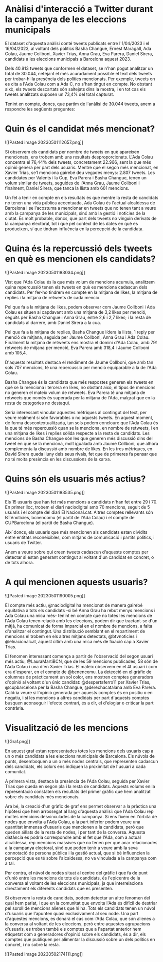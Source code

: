 
# Anàlisi d'interacció a Twitter durant la campanya de les eleccions municipals 

El dataset d'aquesta anàlisi conté tweets publicats entre l'1/04/2023 i el 16/04/2023, al voltant dels polítics Basha Changue, Ernest Maragall, Ada Colau, Jaume Collboni, Xavier Trias, Anna Grau, Eva Parera, Daniel Sirera, candidats a les eleccions municipals a Barcelona aquest 2023. 

Dels 40.913 tweets que conformen el dataset, se n'han pogut analitzar un total de 30.044, netejant el més acuradament possible el text dels tweets per trobar-hi la presència dels polítics mencionats. Per exemple, tweets on es cita a l'Ada Colau com a Ada C, no s'han tingut en compte. No obstant això, els tweets descartats són saltejats dins la mostra, i en tot cas els tweets analitzats suposen un 73,4% del total capturat. 

Tenint en compte, doncs, que partim de l'anàlisi de 30.044 tweets, anem a respondre les següents preguntes:

# Quin és el candidat més mencionat?

![[Pasted image 20230501112657.png]]

Si observem els candidats per nombre de tweets en què apareixen mencionats, ens trobem amb uns resultats desproporcionats. L'Ada Colau concentra el 76,44% dels tweets, concretament 22.966, sent la que més opinió genera per part dels usuaris. Mentre que el segon més mencionat, en Xavier Trias, se'l menciona gairebé deu vegades menys: 2.807 tweets. Les candidates per Valents i la Cup, Eva Parera i Basha Changue, tenen un volum similar de tweets, seguides de l'Anna Grau, Jaume Collboni i finalment, Daniel Sirera, que tanca la llista amb 601 mencions. 

Un fet a tenir en compte en els resultats és que mentre la resta de candidats no tenen una vida pública accentuada, Ada Colau és l'actual alcaldessa de Barcelona i se l'acostuma a mencionar en tweets que no tenen tant a veure amb la campanya de les municipals, sinó amb la gestió i notícies de la ciutat. És molt probable, doncs, que part dels tweets no vinguin derivats de la campanya electoral, tot i que pel context de les dates en què es produeixen, sí que tindran influència en la percepció de la candidata.

# Quina és la repercussió dels tweets en què es mencionen els candidats?

![[Pasted image 20230501183034.png]]

Vist que l'Ada Colau és la que més volum de mencions acumula, analitzem quina repercussió tenen els tweets en què es menciona cadascun dels candidats. Per fer-ho tindrem en compte en la mitjana de likes, la mitjana de replies i la mitjana de retweets de cada menció. 

Pel que fa a la mitjana de likes, podem observar com Jaume Collboni i Ada Colau es situen al capdavant amb una mitjana de 3,2 likes per menció, seguits per Basha Changue i Anna Grau, entre 2,6 i 2,7 likes; i la resta de candidats al darrere, amb Daniel Sirera a la cua. 

Pel que fa a la mitjana de replies, Basha Changue lídera la llista, 1 reply per menció de mitjana, seguida per Jaume Collboni, Anna Grau i Ada Colau. Finalment la mitjana de retweets ens mostra el domini d'Ada Colau, amb 791 retweets de mitjana per menció, Eva Parera amb 318,4 i Jaume Collboni amb 105,4. 

D'aquests resultats destaca el rendiment de Jaume Collboni, que amb tan sols 707 mencions, té una repercussió per menció equiparable a la de l'Ada Colau. 

Basha Changue és la candidata que més respostes generen els tweets en què se la menciona i tercera en likes, no obstant això, el tipus de mencions no generen el mateix volum de retweets. Eva Parera té una mitjana de retweets que només és superada per la mitjana de l'Ada, malgrat que en la resta de categories no destaqui. 

Seria interessant vincular aquestes mètriques al contingut del text, per veure realment si són favorables o no aquests tweets. En aquest moment, de forma descontextualitzada, tan sols podem concloure que l'Ada Colau és la que té més repercussió quan se la menciona, en nombre de retweets, i en una mitjana de likes i replies sòlida respecte a la resta de candidats. Les mencions de Basha Changue són les que generen més discussió dins del tweet en què se la menciona, molt igualada amb Jaume Collboni, que alhora complementa la discussió amb nombre de likes. En les tres mètriques, en David Sirera queda lluny dels seus rivals, fet que de primeres fa pensar que no té molta presència en les discussions de la xarxa.

# Quins són els usuaris més actius?

![[Pasted image 20230501183535.png]]

Els 15 usuaris que han fet més mencions a candidats n'han fet entre 29 i 70. En primer lloc, trobem el diari naciodigital amb 70 mencions, seguit de 5 usuaris i el compte del diari El Nacional.cat. Altres comptes rellevants són BTVnotícies, bcnencomu (el partit de l'Ada Colau) i el compte de CUPBarcelona (el partit de Basha Changue).

Així doncs, els usuaris que més mencionen als candidats estan dividits entre entitats reconeixibles, com mitjans de comunicació i partits polítics, i usuaris de Twitter. 

Anem a veure sobre qui creen tweets cadascun d'aquests comptes per detectar si estan generant contingut al voltant d'un candidat en concret, o de tots alhora.

# A qui mencionen aquests usuaris?

![[Pasted image 20230501190005.png]]

El compte més actiu, @naciodigital ha mencionat de manera gairebé equitativa a tots els candidats -si bé Anna Grau ha rebut menys mencions i Ada Colau una mica més- tenint en compte que no totes les mencions de l'Ada Colau tenen relació amb les eleccions, podem dir que tractant-se d'un mitjà, ha comunicat de forma imparcial en el nombre de mencions, a falta d'analitzar el contingut. Una distribució semblant en el repartiment de mencions el trobem en els altres mitjans detectats, @btvnoticies i @elnacionalcat, aquest últim amb una mica més de fixació cap a Xavier Trias. 

El fenomen interessant comença a partir de l'observació del segon usuari més actiu, @LauraMartiBCN, que de les 59 mencions publicades, 58 són de l'Ada Colau i una d'en Xavier Trias. El mateix observem en el 4t usuari i com era d'esperar, en el compte de @bcnencomu. La detecció en el gràfic de columnes de pràcticament un sol color, ens mostren comptes generadors d'opinió al voltant d'un únic candidat: @despertaferro11 per Xavier Trias, @cupbarcelona per la Basha Changue, @derechacatalana amb Eva Parera. Caldria veure si l'opinió generada per aquests comptes és en positiu o en negatiu, i si les mencions a altres candidats per part d'aquests comptes busquen aconseguir l'efecte contrari, és a dir, el d'elogiar o criticar la part contrària.

# Visualització de les mencions 

![[Graf.png]]

En aquest graf estan representades totes les mencions dels usuaris cap a un o més candidats a les eleccions municipals de Barcelona. Els núvols de punts, desemboquen a un o més nodes centrals, que representen cadascun dels candidats, els colors ens indiquen la proximitat de l'usuari a cada comunitat.

A primera vista, destaca la presència de l'Ada Colau, seguida per Xavier Trias que queda en segon pla i la resta de candidats. Aquests volums en la representació constaten els resultats del primer gràfic que hem analitzat sobre els candidats més mencionats. 

Ara bé, la creació d'un gràfic de graf ens permet observar a la pràctica una hipòtesi que hem arrossegat al llarg d'aquesta anàlisi: que l'Ada Colau rep moltes mencions desvinculades de la campanya. Si ens fixem en l'òrbita de nodes que envolta a l'Ada Colau, a la part inferior podem veure una quantitat immensa d'usuaris que mencionen a la candidata, però que queden aïllats de la resta de nodes, i per tant de la conversa. Aquesta distància es podria correspondre amb el fet que l'Ada, com a actual alcaldessa, rep mencions massives que no tenen per què anar relacionades a la campanya electoral, sinó que poden tenir a veure amb la seva connotació de persona pública i la gestió actual, que si bé influencien la percepció que es té sobre l'alcaldessa, no va vinculada a la campanya com a tal. 

Per contra, el núvol de nodes situat al centre del gràfic i que fa de punt d'unió entre les mencions de tots els candidats, és l'epicentre de la conversa al voltant de les eleccions municipals, ja que interrelaciona directament els diferents candidats que es presenten.

Si observem la resta de candidats, podem detectar un altre fenomen del qual hem parlat, i que en la comunitat que envolta l'Ada és difícil de destriar pel soroll de mencions alienes que hi ha. Tots els candidats tenen un núvol d'usuaris que l'apunten quasi exclusivament al seu node. Una part d'aquestes mencions, es donarà el cas com l'Ada Colau, que són alienes a la conversa al voltant de les eleccions, però entre aquestes agrupacions d'usuaris, es troben també els comptes que a l'apartat anterior hem etiquetat com a generadores d'opinió sobre els candidats, és a dir, els comptes que publiquen per alimentar la discussió sobre un dels polítics en concret, i no sobre la resta.

![[Pasted image 20230502174111.png]]

